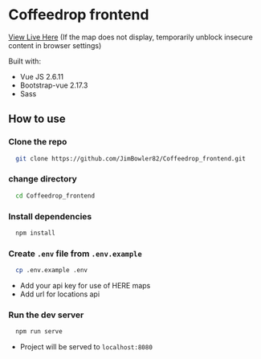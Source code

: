 # Coffeedrop frontend

[View Live Here](https://coffeedrop.netlify.app/)
(If the map does not display, temporarily unblock insecure content in browser settings)

Built with:

- Vue JS 2.6.11
- Bootstrap-vue 2.17.3
- Sass

## How to use

### Clone the repo

```bash
  git clone https://github.com/JimBowler82/Coffeedrop_frontend.git
```

### change directory

```bash
  cd Coffeedrop_frontend
```

### Install dependencies

```bash
  npm install
```

### Create `.env` file from `.env.example`

```bash
  cp .env.example .env
```

- Add your api key for use of HERE maps
- Add url for locations api

### Run the dev server

```bash
  npm run serve
```

- Project will be served to `localhost:8080`
